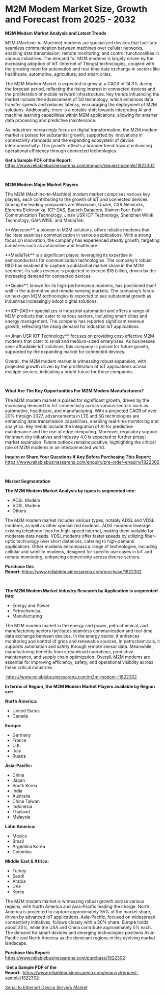 <p><h1>M2M Modem Market Size, Growth and Forecast from 2025 - 2032</h1></p><p><strong>M2M Modem Market Analysis and Latest Trends</strong></p>
<p><p>M2M (Machine-to-Machine) modems are specialized devices that facilitate seamless communication between machines over cellular networks, enabling data transmission, remote monitoring, and control functionalities in various industries. The demand for M2M modems is largely driven by the increasing adoption of IoT (Internet of Things) technologies, coupled with the growing need for automation and real-time data exchange in sectors like healthcare, automotive, agriculture, and smart cities.</p><p>The M2M Modem Market is expected to grow at a CAGR of 14.3% during the forecast period, reflecting the rising interest in connected devices and the proliferation of mobile network infrastructure. Key trends influencing the market include the advancement of 5G technology, which enhances data transfer speeds and reduces latency, encouraging the deployment of M2M solutions. Additionally, there is a notable shift towards integrating AI and machine learning capabilities within M2M applications, allowing for smarter data processing and predictive maintenance.</p><p>As industries increasingly focus on digital transformation, the M2M modem market is poised for substantial growth, supported by innovations in connectivity standards and the expanding ecosystem of device interconnectivity. This growth reflects a broader trend toward enhancing operational efficiency through connected technologies.</p></p>
<p><strong>Get a Sample PDF of the Report:&nbsp;</strong> <a href="https://www.reliablebusinessarena.com/enquiry/request-sample/1822302?utm_campaign=3534&utm_medium=2&utm_source=Github&utm_content=ia&utm_term=08042025&utm_id=m2m-modem">https://www.reliablebusinessarena.com/enquiry/request-sample/1822302</a></p>
<p>&nbsp;</p>
<p><strong>M2M Modem Major Market Players</strong></p>
<p><p>The M2M (Machine-to-Machine) modem market comprises various key players, each contributing to the growth of IoT and connected devices. Among the leading companies are Wavecom, Quake, CXR Networks, Elproma Elektronika, ICP-DAS, Bausch Datacom, Xiamen Four-Faith Communication Technology, Jinan USR IOT Technology, Shenzhen Wlink Technology, GAINWISE, and MediaTek.</p><p>**Wavecom**, a pioneer in M2M solutions, offers reliable modems that facilitate seamless communication in various applications. With a strong focus on innovation, the company has experienced steady growth, targeting industries such as automotive and healthcare. </p><p>**MediaTek** is a significant player, leveraging its expertise in semiconductors for communication technologies. The company’s robust R&D has enabled it to capture a substantial market share in the M2M segment. Its sales revenue is projected to exceed $18 billion, driven by the increasing demand for connected devices.</p><p>**Quake**, known for its high-performance modems, has positioned itself well in the automotive and remote sensing markets. The company’s focus on next-gen M2M technologies is expected to see substantial growth as industries increasingly adopt digital solutions.</p><p>**ICP-DAS** specializes in industrial automation and offers a range of M2M products that cater to various sectors, including smart cities and energy management. The company has reported significant revenue growth, reflecting the rising demand for industrial IoT applications.</p><p>**Jinan USR IOT Technology** focuses on providing cost-effective M2M modems that cater to small and medium-sized enterprises. As businesses seek affordable IoT solutions, this company is poised for future growth, supported by the expanding market for connected devices.</p><p>Overall, the M2M modem market is witnessing robust expansion, with projected growth driven by the proliferation of IoT applications across multiple sectors, indicating a bright future for these companies.</p></p>
<p>&nbsp;</p>
<p><strong>What Are The Key Opportunities For M2M Modem Manufacturers?</strong></p>
<p><p>The M2M modem market is poised for significant growth, driven by the increasing demand for IoT connectivity across various sectors such as automotive, healthcare, and manufacturing. With a projected CAGR of over 20% through 2027, advancements in LTE and 5G technologies are enhancing data transmission capabilities, enabling real-time monitoring and analytics. Key trends include the integration of AI for predictive maintenance and the rise of edge computing. Moreover, regulatory support for smart city initiatives and Industry 4.0 is expected to further propel market expansion. Future outlook remains positive, highlighting the critical role of M2M modems in an interconnected world.</p></p>
<p><strong>Inquire or Share Your Questions If Any Before Purchasing This Report:</strong> <a href="https://www.reliablebusinessarena.com/enquiry/pre-order-enquiry/1822302?utm_campaign=3534&utm_medium=2&utm_source=Github&utm_content=ia&utm_term=08042025&utm_id=m2m-modem">https://www.reliablebusinessarena.com/enquiry/pre-order-enquiry/1822302</a></p>
<p>&nbsp;</p>
<p><strong>Market Segmentation</strong></p>
<p><strong>The M2M Modem Market Analysis by types is segmented into:</strong></p>
<p><ul><li>ADSL Modem</li><li>VDSL Modem</li><li>Others</li></ul></p>
<p><p>The M2M modem market includes various types, notably ADSL and VDSL modems, as well as other specialized modems. ADSL modems leverage existing telephone lines for high-speed internet, making them suitable for moderate data needs. VDSL modems offer faster speeds by utilizing fiber-optic technology over short distances, catering to high-demand applications. Other modems encompass a range of technologies, including cellular and satellite modems, designed for specific use cases in IoT and remote monitoring, enhancing connectivity across diverse sectors.</p></p>
<p><strong>Purchase this Report:&nbsp;</strong><a href="https://www.reliablebusinessarena.com/purchase/1822302?utm_campaign=3534&utm_medium=2&utm_source=Github&utm_content=ia&utm_term=08042025&utm_id=m2m-modem">https://www.reliablebusinessarena.com/purchase/1822302</a></p>
<p>&nbsp;</p>
<p><strong>The M2M Modem Market Industry Research by Application is segmented into:</strong></p>
<p><ul><li>Energy and Power</li><li>Petrochemical</li><li>Manufacturing</li></ul></p>
<p><p>The M2M modem market in the energy and power, petrochemical, and manufacturing sectors facilitates seamless communication and real-time data exchange between devices. In the energy sector, it enhances monitoring and control of grids and renewable sources. In petrochemicals, it supports automation and safety through remote sensor data. Meanwhile, manufacturing benefits from streamlined operations, predictive maintenance, and supply chain optimization. Overall, M2M modems are essential for improving efficiency, safety, and operational visibility across these critical industries.</p></p>
<p><a href="https://www.reliablebusinessarena.com/m2m-modem-r1822302?utm_campaign=3534&utm_medium=2&utm_source=Github&utm_content=ia&utm_term=08042025&utm_id=m2m-modem">&nbsp;https://www.reliablebusinessarena.com/m2m-modem-r1822302</a></p>
<p><strong>In terms of Region, the M2M Modem Market Players available by Region are:</strong></p>
<p>
    <p> <strong> North America: </strong>
        <ul>
            <li>United States</li>
            <li>Canada</li>
        </ul>
        </p> 
    <p> <strong> Europe: </strong>
        <ul>
            <li>Germany</li>
            <li>France</li>
            <li>U.K.</li>
            <li>Italy</li>
            <li>Russia</li>
        </ul>
        </p> 
    <p> <strong> Asia-Pacific: </strong>
        <ul>
            <li>China</li>
            <li>Japan</li>
            <li>South Korea</li>
            <li>India</li>
            <li>Australia</li>
            <li>China Taiwan</li>
            <li>Indonesia</li>
            <li>Thailand</li>
            <li>Malaysia</li>
        </ul>
        </p> 
    <p> <strong> Latin America: </strong>
        <ul>
            <li>Mexico</li>
            <li>Brazil</li>
            <li>Argentina Korea</li>
            <li>Colombia</li>
        </ul>
        </p> 
    <p> <strong> Middle East & Africa: </strong>
        <ul>
            <li>Turkey</li>
            <li>Saudi</li>
            <li>Arabia</li>
            <li>UAE</li>
            <li>Korea</li>
        </ul>
    </p>
    </p>
<p><p>The M2M modem market is witnessing robust growth across various regions, with North America and Asia-Pacific leading the charge. North America is projected to capture approximately 35% of the market share, driven by advanced IoT applications. Asia-Pacific, focused on widespread connectivity initiatives, follows closely with a 30% share. Europe holds about 25%, while the USA and China contribute approximately 5% each. The demand for smart devices and emerging technologies positions Asia-Pacific and North America as the dominant regions in this evolving market landscape.</p></p>
<p><strong>Purchase this Report: </strong><a href="https://www.reliablebusinessarena.com/purchase/1822302?utm_campaign=3534&utm_medium=2&utm_source=Github&utm_content=ia&utm_term=08042025&utm_id=m2m-modem">https://www.reliablebusinessarena.com/purchase/1822302</a></p>
<p>&nbsp;<strong>Get a Sample PDF of the Report:&nbsp;&nbsp;</strong><a href="https://www.reliablebusinessarena.com/enquiry/request-sample/1822302?utm_campaign=3534&utm_medium=2&utm_source=Github&utm_content=ia&utm_term=08042025&utm_id=m2m-modem">https://www.reliablebusinessarena.com/enquiry/request-sample/1822302</a></p>
<p><strong></strong></p>
<p><p><a href="https://github.com/boyertrull4r/Market-Research-Report-List-1/blob/main/serial-to-ethernet-device-servers-market.md?utm_campaign=3534&utm_medium=2&utm_source=Github&utm_content=ia&utm_term=08042025&utm_id=m2m-modem">Serial to Ethernet Device Servers Market</a></p></p>
